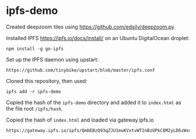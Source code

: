 # ipfs-demo

Created deepzoom tiles using https://github.com/edsilv/deepzoom.py

Installed IPFS https://ipfs.io/docs/install/ on an Ubuntu DigitalOcean droplet:

	npm install -g go-ipfs
	
Set up the IPFS daemon using upstart:

	https://github.com/tinybike/upstart/blob/master/ipfs.conf

Cloned this repository, then used:

	ipfs add -r ipfs-demo
	
Copied the hash of the `ipfs-demo` directory and added it to `index.html` as the file root `/ipfs/hash`.

Copied the hash of `index.html` and loaded via gateway.ipfs.io

	https://gateway.ipfs.io/ipfs/QmbEBzQ93qZJU1muKVxtvWT2nBzUPkC8M2yLD6zWsdikrQ

